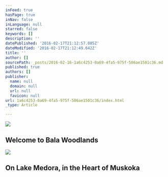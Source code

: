 ```yaml
---
inFeed: true
hasPage: true
inNav: false
inLanguage: null
starred: false
keywords: []
description: ''
datePublished: '2016-02-17T21:12:57.085Z'
dateModified: '2016-02-17T21:12:49.642Z'
title: ''
author: []
sourcePath: _posts/2016-02-16-1a6c4253-0a69-4fa5-975f-506ae1501c36.md
published: true
authors: []
publisher:
  name: null
  domain: null
  url: null
  favicon: null
url: 1a6c4253-0a69-4fa5-975f-506ae1501c36/index.html
_type: Article

---
```

![](https://the-grid-user-content.s3-us-west-2.amazonaws.com/7e9325ff-ebe1-4030-923f-f2b667d38a8f.jpg)

## Welcome to Bala Woodlands
![](https://the-grid-user-content.s3-us-west-2.amazonaws.com/7bb9deb7-3921-4237-a4e1-bf6d230edd11.jpg)

## On Lake Medora, in the Heart of Muskoka